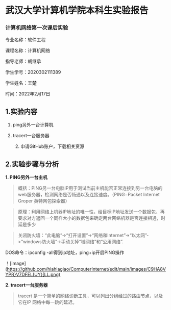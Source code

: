 # 武汉大学计算机学院本科生实验报告

### 计算机网络第一次课后实验



专业名称：软件工程

课程名称：计算机网络

指导老师：胡继承

学生学号：2020302111389

学生姓名：王楚

时间：2022年2月17日



## 1.实验内容

1. ping另外一台计算机

2. tracert一台服务器

 	2. 申请GitHub账户，下载相关资源

## 2.实验步骤与分析

**1. PING另外一台主机**

> 概括：PING另一台电脑IP用于测试当前主机能否正常连接到另一台电脑的web服务器，检测网络是否畅通以及连接速度。（PING=Packet Internet Groper 英特网包探索器）

> 原理：利用网络上机器IP地址的唯一性，给目标IP地址发送一个数据包，再要求对方返回一个同样大小的数据包来确定两台网络机器是否连接相通，时延是多少

> 关闭防火墙：“此电脑”->“打开设置”->“网络和Internet”->“以太网”->“windows防火墙”->手动关掉“域网络”和“公用网络”.

DOS命令：ipconfig -all得到ip地址，ping+ip开启PING操作

！[image](https://github.com/hiahiagiao/ComputerInternet/edit/main/images/C9HA8VYPR}V7DFEL(UY}[LL.png)

**2. tracert一台服务器**

> tracert 是一个简单的网络诊断工具，可以列出分组经过的路由节点，以及它在IP 网络中每一跳的延迟。



